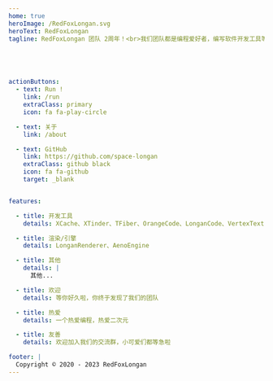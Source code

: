 ```yaml
---
home: true
heroImage: /RedFoxLongan.svg
heroText: RedFoxLongan
tagline: RedFoxLongan 团队 2周年！<br>我们团队都是编程爱好者，编写软件开发工具等。





actionButtons:
  - text: Run !
    link: /run
    extraClass: primary
    icon: fa fa-play-circle

  - text: 关于
    link: /about 

  - text: GitHub
    link: https://github.com/space-longan
    extraClass: github black
    icon: fa fa-github
    target: _blank


features:

  - title: 开发工具
    details: XCache、XTinder、TFiber、OrangeCode、LonganCode、VertexTextEditor

  - title: 渲染/引擎
    details: LonganRenderer、AenoEngine

  - title: 其他
    details: |
      其他...

  - title: 欢迎
    details: 等你好久啦，你终于发现了我们的团队

  - title: 热爱
    details: 一个热爱编程，热爱二次元

  - title: 友善
    details: 欢迎加入我们的交流群，小可爱们都等急啦    

footer: |
  Copyright © 2020 - 2023 RedFoxLongan
---
```



